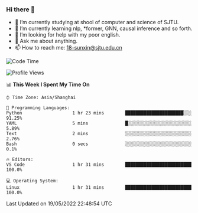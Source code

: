 ### Hi there 👋

<!--
**sunxin000/sunxin000** is a ✨ _special_ ✨ repository because its `README.md` (this file) appears on your GitHub profile.

Here are some ideas to get you started:

- 🔭 I’m currently working on ...
- 🌱 I’m currently learning ...
- 👯 I’m looking to collaborate on ...
- 🤔 I’m looking for help with ...
- 💬 Ask me about ...
- 📫 How to reach me: ...
- 😄 Pronouns: ...
- ⚡ Fun fact: ...
-->
- 🏫 I’m currently studying at shool of computer and science of SJTU.
- 🌱 I’m currently learning nlp, \*former, GNN, causal inference and so forth.
- 🤔 I’m looking for help with my poor english.
- 💬 Ask me about anything.
- 📫 How to reach me: 18-sunxin@sjtu.edu.cn
<!--START_SECTION:waka-->
![Code Time](http://img.shields.io/badge/Code%20Time-187%20hrs%2020%20mins-blue)

![Profile Views](http://img.shields.io/badge/Profile%20Views-3-blue)

📊 **This Week I Spent My Time On** 

```text
⌚︎ Time Zone: Asia/Shanghai

💬 Programming Languages: 
Python                   1 hr 23 mins        ██████████████████████░░░   91.25% 
YAML                     5 mins              █░░░░░░░░░░░░░░░░░░░░░░░░   5.89% 
Text                     2 mins              ░░░░░░░░░░░░░░░░░░░░░░░░░   2.76% 
Bash                     0 secs              ░░░░░░░░░░░░░░░░░░░░░░░░░   0.1%

🔥 Editors: 
VS Code                  1 hr 31 mins        █████████████████████████   100.0%

💻 Operating System: 
Linux                    1 hr 31 mins        █████████████████████████   100.0%

```


 Last Updated on 19/05/2022 22:48:54 UTC
<!--END_SECTION:waka-->
